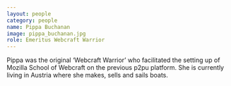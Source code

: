 ```yaml
---
layout: people
category: people
name: Pippa Buchanan
image: pippa_buchanan.jpg
role: Emeritus Webcraft Warrior
---
```


Pippa was the original ‘Webcraft Warrior’ who facilitated
the setting up of Mozilla School of Webcraft on the previous p2pu platform.
She is currently living in Austria where she makes, sells and sails boats.